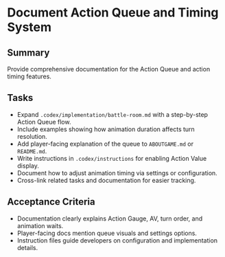 # Document Action Queue and Timing System

## Summary
Provide comprehensive documentation for the Action Queue and action timing features.

## Tasks
- Expand `.codex/implementation/battle-room.md` with a step-by-step Action Queue flow.
- Include examples showing how animation duration affects turn resolution.
- Add player-facing explanation of the queue to `ABOUTGAME.md` or `README.md`.
- Write instructions in `.codex/instructions` for enabling Action Value display.
- Document how to adjust animation timing via settings or configuration.
- Cross-link related tasks and documentation for easier tracking.

## Acceptance Criteria
- Documentation clearly explains Action Gauge, AV, turn order, and animation waits.
- Player-facing docs mention queue visuals and settings options.
- Instruction files guide developers on configuration and implementation details.
